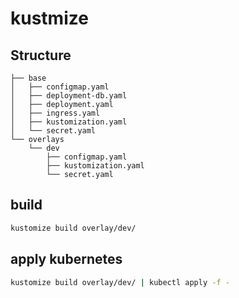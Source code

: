 # kustmize

## Structure
```
├── base
│   ├── configmap.yaml
│   ├── deployment-db.yaml
│   ├── deployment.yaml
│   ├── ingress.yaml
│   ├── kustomization.yaml
│   └── secret.yaml
└── overlays
    └── dev
        ├── configmap.yaml
        ├── kustomization.yaml
        └── secret.yaml
```
## build
```sh
kustomize build overlay/dev/
```

## apply kubernetes
```sh
kustomize build overlay/dev/ | kubectl apply -f -
```